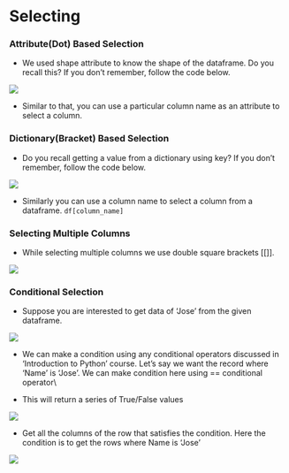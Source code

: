 # Selecting

### Attribute(Dot) Based Selection

* We used shape attribute to know the shape of the dataframe. Do you recall this? If you don’t remember, follow the code below.

![](https://lh6.googleusercontent.com/\_QsqMDdCajh6t7B\_n9i0PEr86BzpDNJHQKct8DskwGCD3QOnhiFYTDCypcXijyfsz-QtILFfwceU\_ipD1d2hdOKhlDHld\_89cUFz5UzVDlkdS5TVcHZeJpmDGFqieNNlHbkZ0L1mC7s=s0)

* Similar to that, you can use a particular column name as an attribute to select a column.

### Dictionary(Bracket) Based Selection

* Do you recall getting a value from a dictionary using key? If you don’t remember, follow the code below.

![](https://lh3.googleusercontent.com/i1EQH4v1Gdtlgt9jODkmsCM0lwJ08\_xaUdfVuurZhKsd\_pWkXCirnmkqOmlq0jQL0Byoznc2ZieEsdt4TblXDA9ggOVERc0OFzIQQuqVwCIPAR8azuQFOOWz6Kf1Lumzk0RbcEobrnw=s0)

* Similarly you can use a column name to select a column from a dataframe. `df[column_name]`

### Selecting Multiple Columns

* While selecting multiple columns we use double square brackets \[\[]].

![](https://lh3.googleusercontent.com/UN-XFp9e8pedYV4ctGRNpIM46Lee5zXGasRFpEnqS\_P4bZ1-GS-RdJgnf56YlCFPUMF\_Jle-yeSAtfmiqLnkTG4jAKl5NUFrIbDmF3OTStVOtiKWQLmBlvXDJoUTBtnE-7LydThYKxs=s0)

### Conditional Selection

* Suppose you are interested to get data of ‘Jose’ from the given dataframe.&#x20;

![](https://lh5.googleusercontent.com/0bjUDhzCYycXMMlewiEFew244mrD-l9kI\_q\_rE9V9Hn6rBIUR6odYvqqJXHop7DG6c3S0pGxkGLgDNYNo8pnWmoS1DHpOuHB-NKZdM8KQTFj52d8oohhSmlCT0bbYejnwhChLeJmvzA=s0)

* We can make a condition using any conditional operators discussed in ‘Introduction to Python’ course. Let’s say we want the record where ‘Name’ is ‘Jose’. We can make condition here using == conditional operator\

* This will return a series of True/False values

![](https://lh4.googleusercontent.com/XknU0ySLXBtcJTmM-Ig\_t-78xQq1wdhV\_I0kl14ivmM6jd1fovFnkOrfyrNlVhTCo\_hk1zh37KPrs7cigZtGgJscqMThGEeypZKHGuMMUzUvWa\_IYplHhPZwubrdiiGDxf8ODnaSdnc=s0)

* Get all the columns of the row that satisfies the condition. Here the condition is to get the rows where Name is ‘Jose’

![](https://lh5.googleusercontent.com/ukfoeH\_rvIaKJ4P7KfpraWvddR3o2IgLjoPhfEf2UYXMPY2sLbeYinxPx7fJ5GxqlyO5VuCuoQS9u-lHRiWNxS6MuZDHi3GH8vyt2RA7VJgH1AfcsI7hAGz\_EKlZsbdbGoPxn9ns854=s0)
